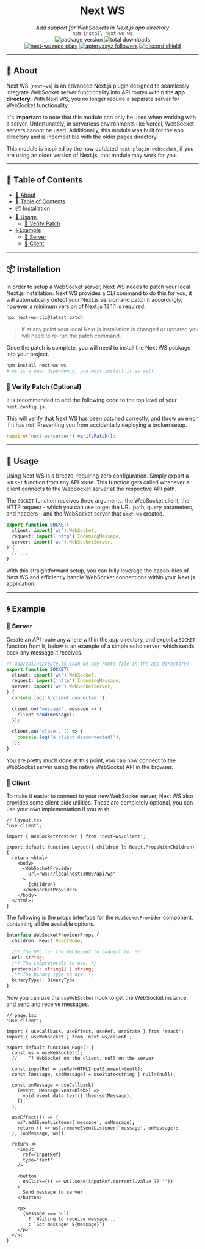 <div align="center">
  <h1><strong>Next WS</strong></h1>
  <i>Add support for WebSockets in Next.js app directory</i><br>
  <code>npm install next-ws ws</code>
</div>

<div align="center">
  <img alt="package version" src="https://img.shields.io/npm/v/next-ws?label=version">
  <img alt="total downloads" src="https://img.shields.io/npm/dt/next-ws">
  <br>
  <a href="https://github.com/apteryxxyz/next-ws"><img alt="next-ws repo stars" src="https://img.shields.io/github/stars/apteryxxyz/next-ws?style=social"></a>
  <a href="https://github.com/apteryxxyz"><img alt="apteryxxyz followers" src="https://img.shields.io/github/followers/apteryxxyz?style=social"></a>
  <a href="https://discord.gg/vZQbMhwsKY"><img src="https://discordapp.com/api/guilds/829836158007115806/widget.png?style=shield" alt="discord shield"/></a>
</div>

---

## 🤔 About

Next WS (`next-ws`) is an advanced Next.js plugin designed to seamlessly integrate WebSocket server functionality into API routes within the **app directory**. With Next WS, you no longer require a separate server for WebSocket functionality.

It's **important** to note that this module can only be used when working with a server. Unfortunately, in serverless environments like Vercel, WebSocket servers cannot be used. Additionally, this module was built for the app directory and is incompatible with the older pages directory.

This module is inspired by the now outdated `next-plugin-websocket`, if you are using an older version of Next.js, that module may work for you.

---

## 🏓 Table of Contents

- [🤔 About](#-about)
- [🏓 Table of Contents](#-table-of-contents)
- [📦 Installation](#-installation)
- [🚀 Usage](#-usage)
  - [🚓 Verify Patch](#-verify-patch)
- [🌀 Example](#-example)
  - [📁 Server](#-server)
  - [📁 Client](#-client)

---

## 📦 Installation

In order to setup a WebSocket server, Next WS needs to patch your local Next.js installation. Next WS provides a CLI command to do this for you, it will automatically detect your Next.js version and patch it accordingly, however a minimum version of Next.js 13.1.1 is required.

```sh
npx next-ws-cli@latest patch
```

> If at any point your local Next.js installation is changed or updated you will need to re-run the patch command.

Once the patch is complete, you will need to install the Next WS package into your project.

```sh
npm install next-ws ws
# ws is a peer dependency, you must install it as well
```

### 🚓 Verify Patch (Optional)

It is recommended to add the following code to the top level of your `next.config.js`.

This will verify that Next WS has been patched correctly, and throw an error if it has not. Preventing you from accidentally deploying a broken setup.

```ts
require('next-ws/server').verifyPatch();
```

---

## 🚀 Usage

Using Next WS is a breeze, requiring zero configuration. Simply export a `SOCKET` function from any API route. This function gets called whenever a client connects to the WebSocket server at the respective API path.

The `SOCKET` function receives three arguments: the WebSocket client, the HTTP request - which you can use to get the URL path, query parameters, and headers - and the WebSocket server that `next-ws` created.

```ts
export function SOCKET(
  client: import('ws').WebSocket,
  request: import('http').IncomingMessage,
  server: import('ws').WebSocketServer,
) {
  // ...
}
```

With this straightforward setup, you can fully leverage the capabilities of Next WS and efficiently handle WebSocket connections within your Next.js application.

---

## 🌀 Example

### 📁 Server

Create an API route anywhere within the app directory, and export a `SOCKET` function from it, below is an example of a simple echo server, which sends back any message it receives.

```ts
// app/api/ws/route.ts (can be any route file in the app directory)
export function SOCKET(
  client: import('ws').WebSocket,
  request: import('http').IncomingMessage,
  server: import('ws').WebSocketServer,
) {
  console.log('A client connected!');

  client.on('message', message => {
    client.send(message);
  });
  
  client.on('close', () => {
    console.log('A client disconnected!');
  });
}
```

You are pretty much done at this point, you can now connect to the WebSocket server using the native WebSocket API in the browser.

### 📁 Client

To make it easier to connect to your new WebSocket server, Next WS also provides some client-side utilities. These are completely optional, you can use your own implementation if you wish.

```tsx
// layout.tsx
'use client';

import { WebSocketProvider } from 'next-ws/client';

export default function Layout({ children }: React.PropsWithChildren) {
  return <html>
    <body>
      <WebSocketProvider
        url="ws://localhost:3000/api/ws"
      >
        {children}
      </WebSocketProvider>
    </body>
  </html>;
}
```

The following is the props interface for the `WebSocketProvider` component, containing all the available options.

```ts
interface WebSocketProviderProps {
  children: React.ReactNode;

  /** The URL for the WebSocket to connect to. */
  url: string;
  /** The subprotocols to use. */
  protocols?: string[] | string;
  /** The binary type to use. */
  binaryType?: BinaryType;
}
```

Now you can use the `useWebSocket` hook to get the WebSocket instance, and send and receive messages.

```tsx
// page.tsx
'use client';

import { useCallback, useEffect, useRef, useState } from 'react';
import { useWebSocket } from 'next-ws/client';

export default function Page() {
  const ws = useWebSocket();
  //    ^? WebSocket on the client, null on the server

  const inputRef = useRef<HTMLInputElement>(null);
  const [message, setMessage] = useState<string | null>(null);

  const onMessage = useCallback(
    (event: MessageEvent<Blob>) =>
      void event.data.text().then(setMessage),
    [],
  );

  useEffect(() => {
    ws?.addEventListener('message', onMessage);
    return () => ws?.removeEventListener('message', onMessage);
  }, [onMessage, ws]);

  return <>
    <input
      ref={inputRef}
      type="text"
    />

    <button
      onClick={() => ws?.send(inputRef.current?.value ?? '')}
    >
      Send message to server
    </button>

    <p>
      {message === null
        ? 'Waiting to receive message...'
        : `Got message: ${message}`}
    </p>
  </>;
}
```
